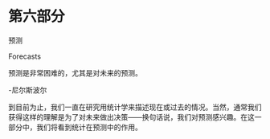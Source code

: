 # 第六部分
预测

Forecasts

预测是非常困难的，尤其是对未来的预测。

-尼尔斯波尔

到目前为止，我们一直在研究用统计学来描述现在或过去的情况。当然，通常我们获得这样的理解是为了对未来做出决策——换句话说，我们对预测感兴趣。在这一部分中，我们将看到统计在预测中的作用。